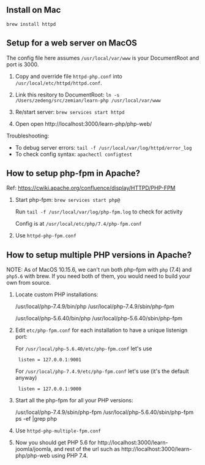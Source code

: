 ## Install on Mac

	brew install httpd

## Setup for a web server on MacOS

The config file here assumes `/usr/local/var/www` is your DocumentRoot and port is 3000.

1. Copy and override file `httpd-php.conf` into `/usr/local/etc/httpd/httpd.conf`.

2. Link this resitory to DocumentRoot: `ln -s /Users/zedeng/src/zemian/learn-php /usr/local/var/www`

3. Re/start server: `brew services start httpd`

4. Open open http://localhost:3000/learn-php/php-web/

Troubleshooting:

* To debug server errors: `tail -f /usr/local/var/log/httpd/error_log`
* To check config syntax: `apachectl configtest`

## How to setup php-fpm in Apache?

Ref: https://cwiki.apache.org/confluence/display/HTTPD/PHP-FPM

1. Start php-fpm: `brew services start php@`

	Run `tail -f /usr/local/var/log/php-fpm.log` to check for activity

	Config is at `/usr/local/etc/php/7.4/php-fpm.conf`

2. Use `httpd-php-fpm.conf`

## How to setup multiple PHP versions in Apache?

NOTE: As of MacOS 10.15.6, we can't run both php-fpm with `php` (7.4) and `php5.6` with brew. If you need both of them, you would need to build your own from source.

1. Locate custom PHP installations:
	
	/usr/local/php-7.4.9/bin/php
	/usr/local/php-7.4.9/sbin/php-fpm

	/usr/local/php-5.6.40/bin/php
	/usr/local/php-5.6.40/sbin/php-fpm

2. Edit `etc/php-fpm.conf` for each installation to have a unique listenign port:

	For `/usr/local/php-5.6.40/etc/php-fpm.conf` let's use 

		listen = 127.0.0.1:9001

	For `/usr/local/php-7.4.9/etc/php-fpm.conf` let's use (it's the default anyway)

		listen = 127.0.0.1:9000

3. Start all the php-fpm for all your PHP versions:

	/usr/local/php-7.4.9/sbin/php-fpm
	/usr/local/php-5.6.40/sbin/php-fpm
	ps -ef |grep php

4. Use `httpd-php-multiple-fpm.conf`

5. Now you should get PHP 5.6 for http://localhost:3000/learn-joomla/joomla, and rest of the url such as http://localhost:3000/learn-php/php-web using PHP 7.4.
